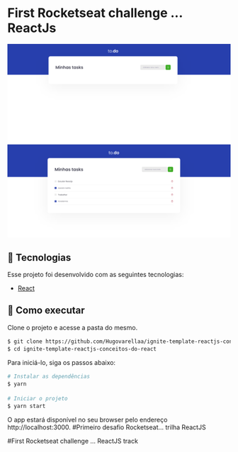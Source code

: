 # First Rocketseat challenge ... ReactJs 

<p>
  <img src="./public/2.png" width="600px">
  <img src="./public/1.png" width="600px">
</p>

## 🧪 Tecnologias

Esse projeto foi desenvolvido com as seguintes tecnologias:

- [React](https://reactjs.org)

## 🚀 Como executar

Clone o projeto e acesse a pasta do mesmo.

```bash
$ git clone https://github.com/Hugovarellaa/ignite-template-reactjs-conceitos-do-react
$ cd ignite-template-reactjs-conceitos-do-react
```

Para iniciá-lo, siga os passos abaixo:
```bash
# Instalar as dependências
$ yarn

# Iniciar o projeto
$ yarn start
```

O app estará disponível no seu browser pelo endereço http://localhost:3000.
#Primeiro desafio Rocketseat... trilha ReactJS

#First Rocketseat challenge ... ReactJS track
